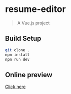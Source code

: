 # resume-editor

> A Vue.js project



## Build Setup

``` bash
git clone .
npm install
npm run dev
```

## Online preview

[Click here](https://molicreed.github.io/resume-editor/dist/index.html)

